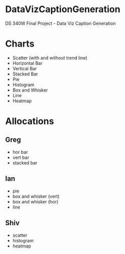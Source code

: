 # DataVizCaptionGeneration
 DS 340W Final Project - Data Viz Caption Generation


# Charts
- Scatter (with and without trend line)
- Horizontal Bar
- Vertical Bar
- Stacked Bar
- Pie
- Histogram
- Box and Whisker
- Line
- Heatmap


# Allocations
## Greg
- hor bar
- vert bar
- stacked bar

## Ian
- pie
- box and whisker (vert)
- box and whisker (hor)
- line

## Shiv
- scatter
- histogram
- heatmap